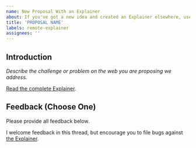 ```yaml
---
name: New Proposal With an Explainer
about: If you've got a new idea and created an Explainer elsewhere, use this template
title: 'PROPOSAL NAME'
labels: remote-explainer
assignees: ''
---
```


## Introduction

*Describe the challenge or problem on the web you are proposing we address.*

[Read the complete Explainer][explainer]. 

## Feedback (Choose One)

Please provide all feedback below.

I welcome feedback in this thread, but encourage you to file bugs against [the Explainer][explainer].



[explainer]: http://domain.tld/your/explainer.md "Explainer Title"